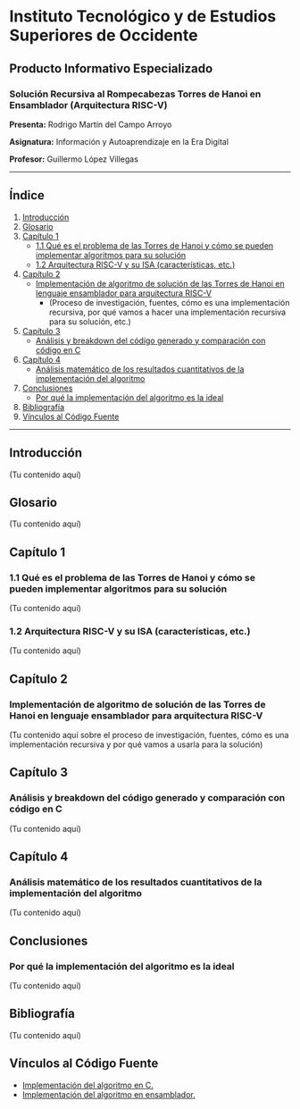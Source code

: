 
# Instituto Tecnológico y de Estudios Superiores de Occidente

## Producto Informativo Especializado

### Solución Recursiva al Rompecabezas Torres de Hanoi en Ensamblador (Arquitectura RISC-V)

**Presenta:** Rodrigo Martín del Campo Arroyo

**Asignatura:** Información y Autoaprendizaje en la Era Digital

**Profesor:** Guillermo López Villegas


---



## Índice

1. [Introducción](#introduccion)
2. [Glosario](#glosario)
3. [Capítulo 1](#capitulo-1)
   - [1.1 Qué es el problema de las Torres de Hanoi y cómo se pueden implementar algoritmos para su solución](#que-es-el-problema-de-las-torres-de-hanoi-y-como-se-pueden-implementar-algoritmos-para-su-solucion)
   - [1.2 Arquitectura RISC-V y su ISA (características, etc.)](#arquitectura-risc-v-y-su-isa-caracteristicas-etc)
4. [Capítulo 2](#capitulo-2)
   - [Implementación de algoritmo de solución de las Torres de Hanoi en lenguaje ensamblador para arquitectura RISC-V](#implementacion-de-algoritmo-de-solucion-de-las-torres-de-hanoi-en-lenguaje-ensamblador-para-arquitectura-risc-v)
      - (Proceso de investigación, fuentes, cómo es una implementación recursiva, por qué vamos a hacer una implementación recursiva para su solución, etc.)
5. [Capítulo 3](#capitulo-3)
   - [Análisis y breakdown del código generado y comparación con código en C](#analisis-y-breakdown-del-codigo-generado-y-comparacion-con-codigo-en-c)
6. [Capítulo 4](#capitulo-4)
   - [Análisis matemático de los resultados cuantitativos de la implementación del algoritmo](#analisis-matematico-de-los-resultados-cuantitativos-de-la-implementacion-del-algoritmo)
7. [Conclusiones](#conclusiones)
   - [Por qué la implementación del algoritmo es la ideal](#por-que-la-implementacion-del-algoritmo-es-la-ideal)
8. [Bibliografía](#bibliografia)
9. [Vínculos al Código Fuente](#vinculos-al-codigo-fuente)

---

## Introducción
<a id="introduccion"></a>
(Tu contenido aquí)

## Glosario
<a id="glosario"></a>
(Tu contenido aquí)

## Capítulo 1
<a id="capitulo-1"></a>

### 1.1 Qué es el problema de las Torres de Hanoi y cómo se pueden implementar algoritmos para su solución
<a id="que-es-el-problema-de-las-torres-de-hanoi-y-como-se-pueden-implementar-algoritmos-para-su-solucion"></a>
(Tu contenido aquí)

### 1.2 Arquitectura RISC-V y su ISA (características, etc.)
<a id="arquitectura-risc-v-y-su-isa-caracteristicas-etc"></a>
(Tu contenido aquí)

## Capítulo 2
<a id="capitulo-2"></a>

### Implementación de algoritmo de solución de las Torres de Hanoi en lenguaje ensamblador para arquitectura RISC-V
<a id="implementacion-de-algoritmo-de-solucion-de-las-torres-de-hanoi-en-lenguaje-ensamblador-para-arquitectura-risc-v"></a>
(Tu contenido aquí sobre el proceso de investigación, fuentes, cómo es una implementación recursiva y por qué vamos a usarla para la solución)

## Capítulo 3
<a id="capitulo-3"></a>

### Análisis y breakdown del código generado y comparación con código en C
<a id="analisis-y-breakdown-del-codigo-generado-y-comparacion-con-codigo-en-c"></a>
(Tu contenido aquí)

## Capítulo 4
<a id="capitulo-4"></a>

### Análisis matemático de los resultados cuantitativos de la implementación del algoritmo
<a id="analisis-matematico-de-los-resultados-cuantitativos-de-la-implementacion-del-algoritmo"></a>
(Tu contenido aquí)

## Conclusiones
<a id="conclusiones"></a>

### Por qué la implementación del algoritmo es la ideal
<a id="por-que-la-implementacion-del-algoritmo-es-la-ideal"></a>
(Tu contenido aquí)

## Bibliografía
<a id="bibliografia"></a>
(Tu contenido aquí)

## Vínculos al Código Fuente
<a id="vinculos-al-codigo-fuente"></a>

- [Implementación del algoritmo en C.](scripts/hanoiC.c)
- [Implementación del algoritmo en ensamblador.](scripts/hanoiAssembly.asm)

